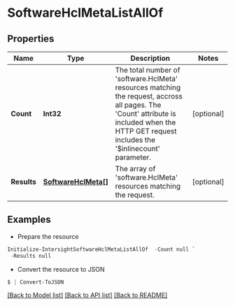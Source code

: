 # SoftwareHclMetaListAllOf
## Properties

Name | Type | Description | Notes
------------ | ------------- | ------------- | -------------
**Count** | **Int32** | The total number of &#39;software.HclMeta&#39; resources matching the request, accross all pages. The &#39;Count&#39; attribute is included when the HTTP GET request includes the &#39;$inlinecount&#39; parameter. | [optional] 
**Results** | [**SoftwareHclMeta[]**](SoftwareHclMeta.md) | The array of &#39;software.HclMeta&#39; resources matching the request. | [optional] 

## Examples

- Prepare the resource
```powershell
Initialize-IntersightSoftwareHclMetaListAllOf  -Count null `
 -Results null
```

- Convert the resource to JSON
```powershell
$ | Convert-ToJSON
```

[[Back to Model list]](../README.md#documentation-for-models) [[Back to API list]](../README.md#documentation-for-api-endpoints) [[Back to README]](../README.md)

